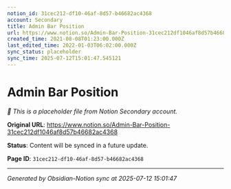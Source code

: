 ```yaml
---
notion_id: 31cec212-df10-46af-8d57-b46682ac4368
account: Secondary
title: Admin Bar Position
url: https://www.notion.so/Admin-Bar-Position-31cec212df1046af8d57b46682ac4368
created_time: 2021-08-08T01:23:00.000Z
last_edited_time: 2022-01-03T06:02:00.000Z
sync_status: placeholder
sync_time: 2025-07-12T15:01:47.545121
---
```


# Admin Bar Position

*🔄 This is a placeholder file from Notion Secondary account.*

**Original URL**: https://www.notion.so/Admin-Bar-Position-31cec212df1046af8d57b46682ac4368

**Status**: Content will be synced in a future update.

**Page ID**: `31cec212-df10-46af-8d57-b46682ac4368`

---

*Generated by Obsidian-Notion sync at 2025-07-12 15:01:47*
